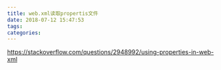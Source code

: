 ```yaml
---
title: web.xml读取propertis文件
date: 2018-07-12 15:47:53
tags:
categories:
---
```


https://stackoverflow.com/questions/2948992/using-properties-in-web-xml